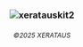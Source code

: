    <h3 align="middle">

![xeratauskit2](https://user-images.githubusercontent.com/121004819/223861082-1cfc442b-437d-4ed3-b369-77bd6b0f649b.gif)

 
   
  <h6 align="middle">


<sub>©2025 XERATAUS</sub>
